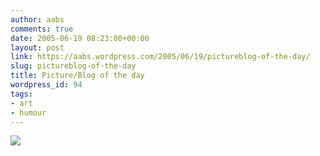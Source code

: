 ```yaml
---
author: aabs
comments: true
date: 2005-06-19 08:23:00+00:00
layout: post
link: https://aabs.wordpress.com/2005/06/19/pictureblog-of-the-day/
slug: pictureblog-of-the-day
title: Picture/Blog of the day
wordpress_id: 94
tags:
- art
- humour
---
```


[![](http://galleryoftheabsurd.typepad.com/14/images/attackhair.jpg)](http://galleryoftheabsurd.typepad.com/)
